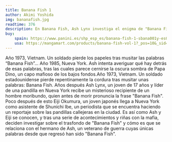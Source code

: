 ```yaml
---
title: Banana Fish 1
author: Akimi Yoshida
img: bananafish.jpg
readtime: 376
description: En Banana Fish, Ash Lynx investiga el enigma de "Banana Fish," una palabra clave que conecta una peligrosa droga y una conspiración mafiosa.
buy: 
    spain: https://www.panini.es/shp_esp_es/banana-fish-1-sbana001y-es01.html
    usa: https://mangamart.com/products/banana-fish-vol-1?_pos=10&_sid=16f13bd89&_ss=r
---
```


Año 1973, Vietnam. Un soldado pierde los papeles tras musitar las palabras “Banana Fish”... Año 1985, Nueva York. Ash intenta averiguar qué hay detrás de esas palabras, tras las cuales parece cernirse la oscura sombra de Papa Dino, un capo mafioso de los bajos fondos.Año 1973, Vietnam. Un soldado estadounidense pierde repentinamente la cordura tras musitar unas palabras: Banana Fish. Años después Ash Lynx, un joven de 17 años y líder de una pandilla en Nueva York recibe un misterioso recipiente de un hombre moribundo, quien antes de morir pronuncia la frase "Banana Fish". Poco después de esto Eiji Okumura, un joven japonés llega a Nueva York como asistente de Shunichi Ibe, un periodista que se encuentra haciendo un reportaje sobre las pandillas callejeras en la ciudad. Es así como Ash y Eiji se conocen, y tras una serie de acontecimientos y riñas con la mafia, deciden investigar sobre el trasfondo de "Banana Fish" y cómo es que se relaciona con el hermano de Ash, un veterano de guerra cuyas únicas palabras desde que regresó han sido "Banana Fish".